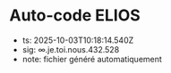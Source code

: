# Auto-code ELIOS
- ts: 2025-10-03T10:18:14.540Z
- sig: ∞.je.toi.nous.432.528
- note: fichier généré automatiquement